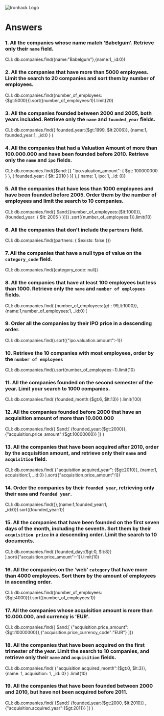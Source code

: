 ![Ironhack Logo](https://i.imgur.com/1QgrNNw.png)

# Answers

### 1. All the companies whose name match 'Babelgum'. Retrieve only their `name` field.


CLI: db.companies.find({name:"Babelgum"},{name:1,_id:0})


### 2. All the companies that have more than 5000 employees. Limit the search to 20 companies and sort them by **number of employees**.
CLI: db.companies.find({number_of_employees:{$gt:5000}}).sort({number_of_employees:1}).limit(20)


### 3. All the companies founded between 2000 and 2005, both years included. Retrieve only the `name` and `founded_year` fields.

CLI: db.companies.find({
founded_year:{$gt:1999, $lt:2006}}, {name:1, founded_year:1, _id:0 } )


### 4. All the companies that had a Valuation Amount of more than 100.000.000 and have been founded before 2010. Retrieve only the `name` and `ipo` fields.

CLI: db.companies.find({$and: [{ "ipo.valuation_amount": { $gt: 100000000 } }, { founded_year: { $lt: 2010 } }] },{ name: 1, ipo: 1, _id: 0})

### 5. All the companies that have less than 1000 employees and have been founded before 2005. Order them by the number of employees and limit the search to 10 companies.

CLI: db.companies.find({
    $and:[{number_of_employees:{$lt:1000}}, {founded_year: { $lt: 2005 } }]})
    .sort({number_of_employees:1}).limit(10)
 

### 6. All the companies that don't include the `partners` field.

CLI: db.companies.find({partners: { $exists: false }})

### 7. All the companies that have a null type of value on the `category_code` field.

CLI: db.companies.find({category_code: null})

### 8. All the companies that have at least 100 employees but less than 1000. Retrieve only the `name` and `number of employees` fields.

CLI: db.companies.find(
    {number_of_employees:{$gt:99,$lt:1000}},
    {name:1,number_of_employees:1, _id:0} 
)

### 9. Order all the companies by their IPO price in a descending order.

CLI: db.companies.find().sort({"ipo.valuation.amount":-1})

### 10. Retrieve the 10 companies with most employees, order by the `number of employees`

CLI: db.companies.find().sort(number_of_employees:-1).limit(10)



### 11. All the companies founded on the second semester of the year. Limit your search to 1000 companies.

CLI: db.companies.find(
    {founded_month:{$gt:6, $lt:13}}
).limit(100)

### 12. All the companies founded before 2000 that have an acquisition amount of more than 10.000.000

CLI: db.companies.find({
    $and:[
    {founded_year:{$gt:2000}},
    {"acquisition.price_amount":{$gt:10000000}}
    ]}
)

### 13. All the companies that have been acquired after 2010, order by the acquisition amount, and retrieve only their `name` and `acquisition` field.
CLI: db.companies.find(
    {"acquisition.acquired_year": {$gt:2010}},
    {name:1, acquisition:1, _id:0}
).sort({"acquisition.price_amount":1})


### 14. Order the companies by their `founded year`, retrieving only their `name` and `founded year`.

CLI: db.companies.find({},{name:1,founded_year:1, _id:0}).sort({founded_year:1})
 

### 15. All the companies that have been founded on the first seven days of the month, including the seventh. Sort them by their `acquisition price` in a descending order. Limit the search to 10 documents.


CLI: db.companies.find(
    {founded_day:{$gt:0, $lt:8}}
).sort({"acquisition.price_amount":-1}).limit(10)

### 16. All the companies on the 'web' `category` that have more than 4000 employees. Sort them by the amount of employees in ascending order.

CLI: db.companies.find({number_of_employees:{$gt:4000}}).sort({number_of_employees:1})

### 17. All the companies whose acquisition amount is more than 10.000.000, and currency is 'EUR'.

CLI: db.companies.find({
    $and:[
    {"acquisition.price_amount":{$gt:10000000}},{"acquisition.price_currency_code":"EUR"}
    ]})

### 18. All the companies that have been acquired on the first trimester of the year. Limit the search to 10 companies, and retrieve only their `name` and `acquisition` fields.

 CLI: db.companies.find(
    {"acquisition.acquired_month":{$gt:0, $lt:3}},
    {name: 1, acquisition: 1, _id: 0} ) .limit(10)

### 19. All the companies that have been founded between 2000 and 2010, but have not been acquired before 2011.

CLI: db.companies.find(
    {$and:[ {founded_year:{$gt:2000, $lt:2010}} , {"acquisition.acquired_year":{$gt:2011}}
    ]}
)
